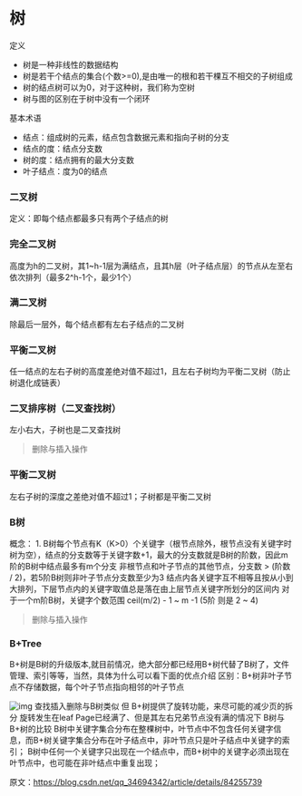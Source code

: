 # 树

定义
- 树是一种非线性的数据结构
- 树是若干个结点的集合(个数>=0),是由唯一的根和若干棵互不相交的子树组成
- 树的结点树可以为0，对于这种树，我们称为空树
- 树与图的区别在于树中没有一个闭环


基本术语
- 结点：组成树的元素，结点包含数据元素和指向子树的分支
- 结点的度：结点分支数
- 树的度：结点拥有的最大分支数
- 叶子结点：度为0的结点


### 二叉树
定义：即每个结点都最多只有两个子结点的树

### 完全二叉树
高度为h的二叉树，其1~h-1层为满结点，且其h层（叶子结点层）的节点从左至右依次排列（最多2^h-1个，最少1个）

### 满二叉树
除最后一层外，每个结点都有左右子结点的二叉树

### 平衡二叉树
任一结点的左右子树的高度差绝对值不超过1，且左右子树均为平衡二叉树（防止树退化成链表）


### 二叉排序树（二叉查找树）
左小右大，子树也是二叉查找树

> 删除与插入操作

### 平衡二叉树
左右子树的深度之差绝对值不超过1；子树都是平衡二叉树

### B树
概念：	1. B树每个节点有K（K>0）个关键字（根节点除外，根节点没有关键字时树为空），结点的分支数等于关键字数+1，最大的分支数就是B树的阶数，因此m阶的B树中结点最多有m个分支
非根节点和叶子节点的其他节点，分支数 > (阶数 / 2)，若5阶B树则非叶子节点分支数至少为3
结点内各关键字互不相等且按从小到大排列，下层节点内的关键字取值总是落在由上层节点关键字所划分的区间内
对于一个m阶B树，关键字个数范围 ceil(m/2) - 1 ~ m -1 (5阶 则是 2 ~ 4)

> 删除与插入操作

### B+Tree
B+树是B树的升级版本,就目前情况，绝大部分都已经用B+树代替了B树了，文件管理、索引等等，当然，具体为什么可以看下面的优点介绍
区别：B+树非叶子节点不存储数据，每个叶子节点指向相邻的叶子节点

![img](https://img-blog.csdnimg.cn/20181119162723387.png?x-oss-process=image/watermark,type_ZmFuZ3poZW5naGVpdGk,shadow_10,text_aHR0cHM6Ly9ibG9nLmNzZG4ubmV0L3FxXzM0Njk0MzQy,size_16,color_FFFFFF,t_70)
查找插入删除与B树类似
但 B+树提供了旋转功能，来尽可能的减少页的拆分
旋转发生在leaf Page已经满了、但是其左右兄弟节点没有满的情况下
B树与B+树的比较
B树中关键字集合分布在整棵树中，叶节点中不包含任何关键字信息，而B+树关键字集合分布在叶子结点中，非叶节点只是叶子结点中关键字的索引；
B树中任何一个关键字只出现在一个结点中，而B+树中的关键字必须出现在叶节点中，也可能在非叶结点中重复出现；

原文：https://blog.csdn.net/qq_34694342/article/details/84255739

